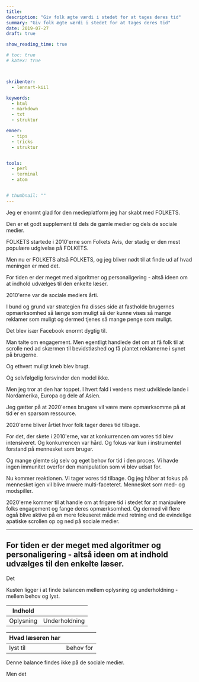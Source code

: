 ```yaml
---
title:
description: "Giv folk ægte værdi i stedet for at tages deres tid"
summary: "Giv folk ægte værdi i stedet for at tages deres tid"
date: 2019-07-27
draft: true

show_reading_time: true

# toc: true
# katex: true



skribenter:
  - lennart-kiil

keywords:
  - html
  - markdown
  - txt
  - struktur

emner:
  - tips
  - tricks
  - struktur


tools:
  - perl
  - terminal
  - atom


# thumbnail: ""
---
```



Jeg er enormt glad for den medieplatform jeg har skabt med FOLKETS.

Den er et godt supplement til dels de gamle medier og dels de sociale medier.

FOLKETS startede i 2010'erne som Folkets Avis, der stadig er den mest populære udgivelse på FOLKETS.

Men nu er FOLKETS altså FOLKETS, og jeg bliver nødt til at finde ud af hvad meningen er med det.

For tiden er der meget med algoritmer og personaligering - altså ideen om at indhold udvælges til den enkelte læser.

2010'erne var de sociale mediers årti.

I bund og grund var strategien fra disses side at fastholde brugernes opmærksomhed så længe som muligt så der kunne vises så mange reklamer som muligt og dermed tjenes så mange penge som muligt.

Det blev især Facebook enormt dygtig til.

Man talte om engagement. Men egentligt handlede det om at få folk til at scrolle ned ad skærmen til bevidstløshed og få plantet reklamerne i synet på brugerne.

Og ethvert muligt kneb blev brugt.

Og selvfølgelig forsvinder den model ikke.

Men jeg tror at den har toppet. I hvert fald i verdens mest udviklede lande i Nordamerika, Europa og dele af Asien.

Jeg gætter på at 2020'ernes brugere vil være mere opmærksomme på at tid er en sparsom ressource.

2020'erne bliver årtiet hvor folk tager deres tid tilbage.

For det, der skete i 2010'erne, var at konkurrencen om vores tid blev intensiveret. Og konkurrencen var hård. Og fokus var kun i instrumentel forstand på mennesket som bruger.

Og mange glemte sig selv og eget behov for tid i den proces. Vi havde ingen immunitet overfor den manipulation som vi blev udsat for.

Nu kommer reaktionen. Vi tager vores tid tilbage. Og jeg håber at fokus på mennesket igen vil blive mwere multi-faceteret. Mennesket som med- og modspiller.

2020'erne kommer til at handle om at frigøre tid i stedet for at manipulere folks engagement og fange deres opmærksomhed. Og dermed vil flere også blive aktive på en mere fokuseret måde med retning end de evindelige apatiske scrollen op og ned på sociale medier.

---

For tiden er der meget med algoritmer og personaligering - altså ideen om at indhold udvælges til den enkelte læser.
---

Det

Kusten ligger i at finde balancen mellem oplysning og underholdning - mellem behov og lyst.

| Indhold   |               |
| --------- | ------------- |
| Oplysning | Underholdning |



| Hvad læseren har |           |
| ---------------- | --------- |
| lyst til         | behov for |


Denne balance findes ikke på de sociale medier.

Men det
